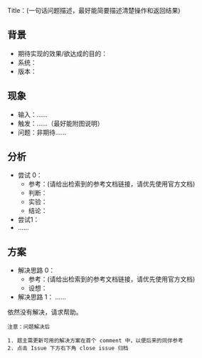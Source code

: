 Title：(一句话问题描述，最好能简要描述清楚操作和返回结果)


## 背景

- 期待实现的效果/欲达成的目的：
- 系统：
- 版本：

## 现象

- 输入：……
- 触发：……（最好能附图说明）
- 问题：非期待……

## 分析

- 尝试 0：
    - 参考：(请给出检索到的参考文档链接，请优先使用官方文档)
    - 判断：
    - 实验：
    - 结论：
- 尝试1：
- ……

## 方案

- 解决思路 0：
    - 参考：(请给出检索到的参考文档链接，请优先使用官方文档)
    - 设想：
- 解决思路 1：
……

依然没有解决，请求帮助。



	注意：问题解决后
	
	1. 题主需更新可用的解决方案在首个 comment 中，以便后来的同伴参考
	2. 点击 Issue 下方右下角 close issue 归档


